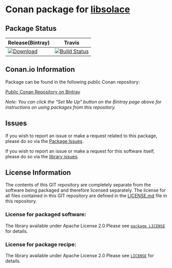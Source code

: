 # Conan package for [libsolace][src-link]

## Package Status
| Release(Bintray) | Travis |
|---------|--------|
| [![Download][download-shield]][download-link] | [![Build Status][travis-shield]][travis-link]|

[src-link]: https://github.com/abbyssoul/libsolace/
[download-shield]: https://api.bintray.com/packages/abbyssoul/public-conan/libsolace/images/download.svg
[download-link]: https://bintray.com/abbyssoul/public-conan/libsolace%3Aabbyssoul/_latestVersion
[travis-shield]: https://travis-ci.org/abbyssoul/conan-libsolace.svg?branch=master
[travis-link]: https://travis-ci.org/abbyssoul/conan-libsolace


## Conan.io Information

Package can be found in the following public Conan repository:

[Public Conan Repository on Bintray](https://bintray.com/abbyssoul/public-conan)

*Note: You can click the "Set Me Up" button on the Bintray page above for instructions on using packages from this repository.*

## Issues

If you wish to report an issue or make a request related to this package, please do so via the [Package Issues](https://github.com/abbyssoul/conan-libsolace/issues).

If you wish to report an issue or make a request for this software itself, please do so via the [library issues](https://github.com/abbyssoul/libsolace/issues).


## License Information

The contents of this GIT repository are completely separate from the software being packaged and therefore licensed separately. The license for all files contained in this GIT repository are defined in the [LICENSE.md](LICENSE.md) file in this repository.

### License for packaged software:

The library available under Apache License 2.0
Please see [`package LICENSE`](https://github.com/abbyssoul/libsolace/blob/master/LICENSE) for details.


### License for package recipe:
  The library available under Apache License 2.0
  Please see [`LICENSE`](LICENSE) for details.
